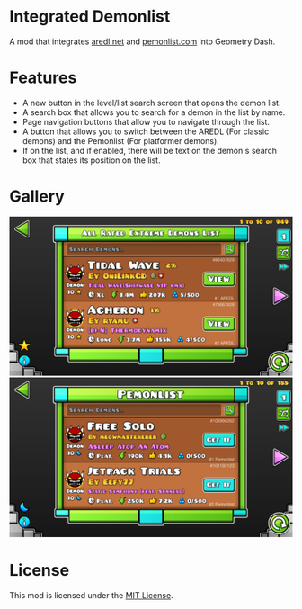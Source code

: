 # Integrated Demonlist
A mod that integrates [aredl.net](https://aredl.net) and [pemonlist.com](https://pemonlist.com) into Geometry Dash.

# Features
- A new button in the level/list search screen that opens the demon list.
- A search box that allows you to search for a demon in the list by name.
- Page navigation buttons that allow you to navigate through the list.
- A button that allows you to switch between the AREDL (For classic demons) and the Pemonlist (For platformer demons).
- If on the list, and if enabled, there will be text on the demon's search box that states its position on the list.

# Gallery
![AREDL](./resources/aredl.png)\
![Pemonlist](./resources/pemonlist.png)

# License
This mod is licensed under the [MIT License](./LICENSE).